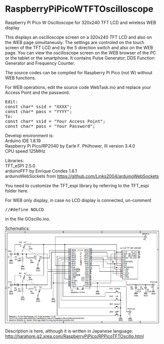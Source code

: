 # RaspberryPiPicoWTFTOscilloscope
Raspberry Pi Pico W Oscilloscope for 320x240 TFT LCD and wireless WEB display

This displays an oscilloscope screen on a 320x240 TFT LCD and also on the WEB page simultaneusly.
The settings are controled on the touch screen of the TFT LCD and by the 5 direction switch and also on the WEB page.
You can view the oscilloscope screen on the WEB browser of the PC or the tablet or the smartphone.
It contains Pulse Generator, DDS Function Generator and Frequency Counter.

The source codes can be compiled for Raspberry Pi Pico (not W) without WEB functions.

For WEB operations, edit the source code WebTask.ino and replace your Access Point and the password.
<pre>
Edit:
const char* ssid = "XXXX";
const char* pass = "YYYY";
To:
const char* ssid = "Your Access Point";
const char* pass = "Your Password";
</pre>

Develop environment is:<br>
Arduino IDE 1.8.19<br>
Raspberry Pi Pico/RP2040 by Earle F. Philhower, III version 3.4.0<br>
CPU speed 125MHz<br>

Libraries:<br>
TFT_eSPI 2.5.0<br>
arduinoFFT by Enrique Condes 1.6.1<br>
arduinoWebSockets from https://github.com/Links2004/arduinoWebSockets<br>

You need to customize the TFT_espi library by referring to the TFT_espi folder here.

For WEB only display, in case no LCD display is connected, un-comment
<pre>
//#define NOLCD
</pre>
in the file GOscillo.ino.

Schematics:<br>
<img src="RPPicoTFTOscillo.png">

Description is here, although it is written in Japanese language:
http://harahore.g2.xrea.com/RaspberryPiPico/RPPicoTFTOscillo.html

